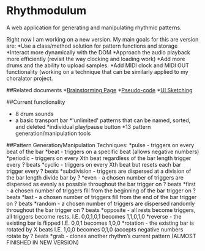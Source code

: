 # Rhythmodulum
A web application for generating and manipulating rhythmic patterns.

Right now I am working on a new version. My main goals for this are version are:
*Use a class/method solution for pattern functions and storage
*Interact more dynamically with the DOM
*Approach the audio playback more efficiently (revisit the way clocking and loading work)
*Add more drums and the ability to upload samples.
*Add MIDI clock and MIDI OUT functionality (working on a technique that can be similarly applied to my choralator project.

##Related documents
*[Brainstorming Page](https://docs.google.com/document/d/1qna9LV6pVFz6dmoLarC0cDfFT0yUagPQ5ojL8ECmYhE/edit?usp=sharing)
*[Pseudo-code](https://docs.google.com/document/d/1_Gs1Dd85kNEGzAkxlfWniV9NHmvzL31Z9DyOsfgEEDA/edit?usp=sharing)
*[UI Sketching](https://docs.google.com/presentation/d/12ZCTV_D56bZNKkaJkFE0Ulknrr_kYX3Gdpy_WH7OXes/edit?usp=sharing)

##Current functionality
* 8 drum sounds
* a basic transport bar
*'unlimited' patterns that can be named, sorted, and deleted
*individual play/pause button
*13 pattern generation/manipulation tools

##Pattern Generation/Manipulation Techniques:
*pulse - triggers on every beat of the bar
*beat - triggers on a specific beat (allows negative numbers)
*periodic - triggers on every Xth beat regardless of the bar length
trigger every ? beats
*cyclic - triggers on every Xth beat but resets each bar
trigger every ? beats
*subdivision - triggers are dispersed at a division of the bar length
divide bar by ?
*even - a chosen number of triggers are dispersed as evenly as possible throughout the bar
trigger on ? beats
*first - a chosen number of triggers fill from the beginning of the bar
trigger on ? beats
*last - a chosen number of triggers fill from the end of the bar
trigger on ? beats
*random - a chosen number of triggers are dispersed randomly throughout the bar
trigger on ? beats
*opposite - all rests become triggers, all triggers become rests.
I.E. 0,0,1,0,1 becomes 1,1,0,1,0 
*reverse - the existing bar is flipped
I.E. 0,0,1 becomes 1,0,0
*rotation - the existing bar is rotated by X beats
 	I.E. 1,0,0 becomes 0,1,0 (accepts negative numbers
rotate by ? beats
*grab - clones another rhythm’s current pattern (ALMOST FINISHED IN NEW VERSION)

